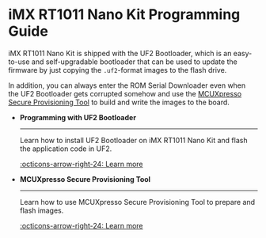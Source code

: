 # iMX RT1011 Nano Kit Programming Guide

iMX RT1011 Nano Kit is shipped with the UF2 Bootloader, which is an easy-to-use and self-upgradable bootloader that can be used to update the firmware by just copying the `.uf2`-format images to the flash drive.

In addition, you can always enter the ROM Serial Downloader even when the UF2 Bootloader gets corrupted somehow and use the [MCUXpresso Secure Provisioning Tool] to build and write the images to the board.

[MCUXpresso Secure Provisioning Tool]: https://www.nxp.com/design/design-center/software/development-software/mcuxpresso-software-and-tools-/mcuxpresso-secure-provisioning-tool:MCUXPRESSO-SECURE-PROVISIONING

<div class="grid cards" markdown>

-   __Programming with UF2 Bootloader__

    ---

    Learn how to install UF2 Bootloader on iMX RT1011 Nano Kit and flash the application code in UF2.

    [:octicons-arrow-right-24: Learn more](./uf2boot.md)

-   __MCUXpresso Secure Provisioning Tool__

    ---

    Learn how to use MCUXpresso Secure Provisioning Tool to prepare and flash images.

    [:octicons-arrow-right-24: Learn more](./mcuxpresso-secure-provisioning.md)

</div>
